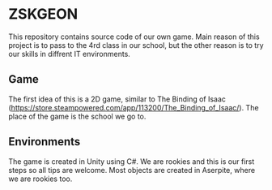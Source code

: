 # ZSKGEON

 This repository contains source code of our own game. Main reason of this project is to pass to the 4rd class in our school, but the other reason is to try our skills in diffrent IT environments.
 
## Game

 The first idea of this is a 2D game, similar to The Binding of Isaac (https://store.steampowered.com/app/113200/The_Binding_of_Isaac/).
The place of the game is the school we go to.

## Environments

The game is created in Unity using C#. We are rookies and this is our first steps so all tips are welcome. Most objects are created in Aserpite, where we are rookies too.
